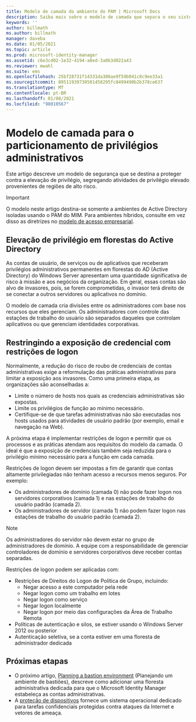```yaml
---
title: Modelo de camada do ambiente do PAM | Microsoft Docs
description: Saiba mais sobre o modelo de camada que separa o seu sistema com base na vulnerabilidade a riscos.
keywords: ''
author: billmath
ms.author: billmath
manager: daveba
ms.date: 01/05/2021
ms.topic: article
ms.prod: microsoft-identity-manager
ms.assetid: c6e3cd02-1e32-4194-a8ed-3a0b3d022a43
ms.reviewer: mwahl
ms.suite: ems
ms.openlocfilehash: 25bf28731f14331da386ae9f59b041c8c9ee33a1
ms.sourcegitcommit: 89511939730501458295fc8499490b2b378ce637
ms.translationtype: MT
ms.contentlocale: pt-BR
ms.lasthandoff: 01/08/2021
ms.locfileid: "98010567"
---
```

# <a name="tier-model-for-partitioning-administrative-privileges"></a>Modelo de camada para o particionamento de privilégios administrativos

Este artigo descreve um modelo de segurança que se destina a proteger contra a elevação de privilégio, segregando atividades de privilégio elevado provenientes de regiões de alto risco.

> [!IMPORTANT]
> O modelo neste artigo destina-se somente a ambientes de Active Directory isoladas usando o PAM do MIM.  Para ambientes híbridos, consulte em vez disso as diretrizes no [modelo de acesso empresarial](/security/compass/privileged-access-access-model).

## <a name="elevation-of-privilege-in-active-directory-forests"></a>Elevação de privilégio em florestas do Active Directory

As contas de usuário, de serviços ou de aplicativos que receberam privilégios administrativos permanentes em florestas do AD (Active Directory) do Windows Server apresentam uma quantidade significativa de risco à missão e aos negócios da organização. Em geral, essas contas são alvo de invasores, pois, se forem comprometidas, o invasor terá direito de se conectar a outros servidores ou aplicativos no domínio.

O modelo de camada cria divisões entre os administradores com base nos recursos que eles gerenciam. Os administradores com controle das estações de trabalho do usuário são separados daqueles que controlam aplicativos ou que gerenciam identidades corporativas.

## <a name="restricting-credential-exposure-with-logon-restrictions"></a>Restringindo a exposição de credencial com restrições de logon

Normalmente, a redução do risco de roubo de credenciais de contas administrativas exige a reformulação das práticas administrativas para limitar a exposição aos invasores. Como uma primeira etapa, as organizações são aconselhadas a:

- Limite o número de hosts nos quais as credenciais administrativas são expostas.
- Limite os privilégios de função ao mínimo necessário.
- Certifique-se de que tarefas administrativas não são executadas nos hosts usados para atividades de usuário padrão (por exemplo, email e navegação na Web).

A próxima etapa é implementar restrições de logon e permitir que os processos e as práticas atendam aos requisitos do modelo da camada. O ideal é que a exposição de credenciais também seja reduzida para o privilégio mínimo necessário para a função em cada camada.

Restrições de logon devem ser impostas a fim de garantir que contas altamente privilegiadas não tenham acesso a recursos menos seguros. Por exemplo:

- Os administradores de domínio (camada 0) não pode fazer logon nos servidores corporativos (camada 1) e nas estações de trabalho do usuário padrão (camada 2).
- Os administradores de servidor (camada 1) não podem fazer logon nas estações de trabalho do usuário padrão (camada 2).

>[!NOTE]
> Os administradores do servidor não devem estar no grupo de administradores de domínio. A equipe com a responsabilidade de gerenciar controladores de domínio e servidores corporativos deve receber contas separadas.

Restrições de logon podem ser aplicadas com:

- Restrições de Direitos do Logon de Política de Grupo, incluindo:
    - Negar acesso a este computador pela rede
    - Negar logon como um trabalho em lotes
    - Negar logon como serviço
    - Negar logon localmente
    - Negar logon por meio das configurações da Área de Trabalho Remota  
- Políticas de autenticação e silos, se estiver usando o Windows Server 2012 ou posterior
- Autenticação seletiva, se a conta estiver em uma floresta de administrador dedicada

## <a name="next-steps"></a>Próximas etapas

- O próximo artigo, [Planning a bastion environment](planning-bastion-environment.md) (Planejando um ambiente de bastiões), descreve como adicionar uma floresta administrativa dedicada para que o Microsoft Identity Manager estabeleça as contas administrativas.
- A [proteção de dispositivos](/security/compass/concept-azure-managed-workstation) fornece um sistema operacional dedicado para tarefas confidenciais protegidas contra ataques da Internet e vetores de ameaça.
